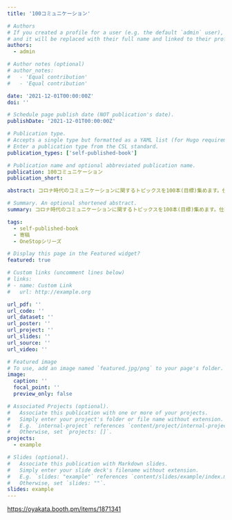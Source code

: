 ```yaml
---
title: '100コミュニケーション'

# Authors
# If you created a profile for a user (e.g. the default `admin` user), write the username (folder name) here
# and it will be replaced with their full name and linked to their profile.
authors:
  - admin

# Author notes (optional)
# author_notes:
#   - 'Equal contribution'
#   - 'Equal contribution'

date: '2021-12-01T00:00:00Z'
doi: ''

# Schedule page publish date (NOT publication's date).
publishDate: '2021-12-01T00:00:00Z'

# Publication type.
# Accepts a single type but formatted as a YAML list (for Hugo requirements).
# Enter a publication type from the CSL standard.
publication_types: ['self-published-book']

# Publication name and optional abbreviated publication name.
publication: 100コミュニケーション
publication_short: 

abstract: コロナ時代のコミュニケーションに関するトピックスを100本(目標)集めます。仕事におけるコミュニケーション、コミュニティや勉強会でのコミュニケーション、あるいは、家族や友人間、PodcastやYoutube配信など一方向のコミュニケーションも対象予定です。事実の共有と雰囲気の共有についての章を寄稿しました。

# Summary. An optional shortened abstract.
summary: コロナ時代のコミュニケーションに関するトピックスを100本(目標)集めます。仕事におけるコミュニケーション、コミュニティや勉強会でのコミュニケーション、あるいは、家族や友人間、PodcastやYoutube配信など一方向のコミュニケーションも対象予定です。

tags:
  - self-published-book
  - 寄稿
  - OneStopシリーズ

# Display this page in the Featured widget?
featured: true

# Custom links (uncomment lines below)
# links:
# - name: Custom Link
#   url: http://example.org

url_pdf: ''
url_code: ''
url_dataset: ''
url_poster: ''
url_project: ''
url_slides: ''
url_source: ''
url_video: ''

# Featured image
# To use, add an image named `featured.jpg/png` to your page's folder.
image:
  caption: ''
  focal_point: ''
  preview_only: false

# Associated Projects (optional).
#   Associate this publication with one or more of your projects.
#   Simply enter your project's folder or file name without extension.
#   E.g. `internal-project` references `content/project/internal-project/index.md`.
#   Otherwise, set `projects: []`.
projects:
  - example

# Slides (optional).
#   Associate this publication with Markdown slides.
#   Simply enter your slide deck's filename without extension.
#   E.g. `slides: "example"` references `content/slides/example/index.md`.
#   Otherwise, set `slides: ""`.
slides: example
---
```


https://oyakata.booth.pm/items/1871341
